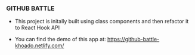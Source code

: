 ### GITHUB BATTLE

- This project is initally built using class components and then refactor it to React Hook API

- You can find the demo of this app at:
  https://github-battle-khoado.netlify.com/
